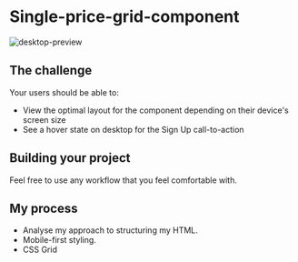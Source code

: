 # Single-price-grid-component

![desktop-preview](https://github.com/ioddgamers/Single-price-grid-component/assets/25953991/9b2c637b-9aae-4e7f-bc98-870267d37800)

## The challenge

Your users should be able to:

- View the optimal layout for the component depending on their device's screen size
- See a hover state on desktop for the Sign Up call-to-action

## Building your project

Feel free to use any workflow that you feel comfortable with. 

## My process
- Analyse my approach to structuring my HTML.
- Mobile-first styling.
- CSS Grid
